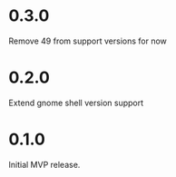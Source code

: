 # 0.3.0

Remove 49 from support versions for now

# 0.2.0

Extend gnome shell version support

# 0.1.0

Initial MVP release.
